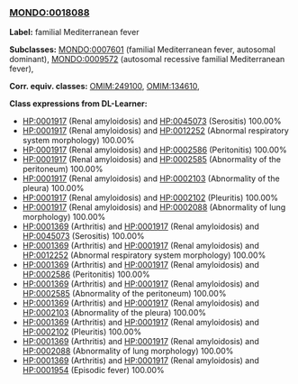 
### [MONDO:0018088](http://purl.obolibrary.org/obo/MONDO_0018088)
**Label:** familial Mediterranean fever

**Subclasses:** [MONDO:0007601](http://purl.obolibrary.org/obo/MONDO_0007601) (familial Mediterranean fever, autosomal dominant), [MONDO:0009572](http://purl.obolibrary.org/obo/MONDO_0009572) (autosomal recessive familial Mediterranean fever), 

**Corr. equiv. classes:** [OMIM:249100](http://purl.obolibrary.org/obo/OMIM_249100), [OMIM:134610](http://purl.obolibrary.org/obo/OMIM_134610), 

**Class expressions from DL-Learner:**

- [HP:0001917](http://purl.obolibrary.org/obo/HP_0001917) (Renal amyloidosis) and [HP:0045073](http://purl.obolibrary.org/obo/HP_0045073) (Serositis) 100.00%
- [HP:0001917](http://purl.obolibrary.org/obo/HP_0001917) (Renal amyloidosis) and [HP:0012252](http://purl.obolibrary.org/obo/HP_0012252) (Abnormal respiratory system morphology) 100.00%
- [HP:0001917](http://purl.obolibrary.org/obo/HP_0001917) (Renal amyloidosis) and [HP:0002586](http://purl.obolibrary.org/obo/HP_0002586) (Peritonitis) 100.00%
- [HP:0001917](http://purl.obolibrary.org/obo/HP_0001917) (Renal amyloidosis) and [HP:0002585](http://purl.obolibrary.org/obo/HP_0002585) (Abnormality of the peritoneum) 100.00%
- [HP:0001917](http://purl.obolibrary.org/obo/HP_0001917) (Renal amyloidosis) and [HP:0002103](http://purl.obolibrary.org/obo/HP_0002103) (Abnormality of the pleura) 100.00%
- [HP:0001917](http://purl.obolibrary.org/obo/HP_0001917) (Renal amyloidosis) and [HP:0002102](http://purl.obolibrary.org/obo/HP_0002102) (Pleuritis) 100.00%
- [HP:0001917](http://purl.obolibrary.org/obo/HP_0001917) (Renal amyloidosis) and [HP:0002088](http://purl.obolibrary.org/obo/HP_0002088) (Abnormality of lung morphology) 100.00%
- [HP:0001369](http://purl.obolibrary.org/obo/HP_0001369) (Arthritis) and [HP:0001917](http://purl.obolibrary.org/obo/HP_0001917) (Renal amyloidosis) and [HP:0045073](http://purl.obolibrary.org/obo/HP_0045073) (Serositis) 100.00%
- [HP:0001369](http://purl.obolibrary.org/obo/HP_0001369) (Arthritis) and [HP:0001917](http://purl.obolibrary.org/obo/HP_0001917) (Renal amyloidosis) and [HP:0012252](http://purl.obolibrary.org/obo/HP_0012252) (Abnormal respiratory system morphology) 100.00%
- [HP:0001369](http://purl.obolibrary.org/obo/HP_0001369) (Arthritis) and [HP:0001917](http://purl.obolibrary.org/obo/HP_0001917) (Renal amyloidosis) and [HP:0002586](http://purl.obolibrary.org/obo/HP_0002586) (Peritonitis) 100.00%
- [HP:0001369](http://purl.obolibrary.org/obo/HP_0001369) (Arthritis) and [HP:0001917](http://purl.obolibrary.org/obo/HP_0001917) (Renal amyloidosis) and [HP:0002585](http://purl.obolibrary.org/obo/HP_0002585) (Abnormality of the peritoneum) 100.00%
- [HP:0001369](http://purl.obolibrary.org/obo/HP_0001369) (Arthritis) and [HP:0001917](http://purl.obolibrary.org/obo/HP_0001917) (Renal amyloidosis) and [HP:0002103](http://purl.obolibrary.org/obo/HP_0002103) (Abnormality of the pleura) 100.00%
- [HP:0001369](http://purl.obolibrary.org/obo/HP_0001369) (Arthritis) and [HP:0001917](http://purl.obolibrary.org/obo/HP_0001917) (Renal amyloidosis) and [HP:0002102](http://purl.obolibrary.org/obo/HP_0002102) (Pleuritis) 100.00%
- [HP:0001369](http://purl.obolibrary.org/obo/HP_0001369) (Arthritis) and [HP:0001917](http://purl.obolibrary.org/obo/HP_0001917) (Renal amyloidosis) and [HP:0002088](http://purl.obolibrary.org/obo/HP_0002088) (Abnormality of lung morphology) 100.00%
- [HP:0001369](http://purl.obolibrary.org/obo/HP_0001369) (Arthritis) and [HP:0001917](http://purl.obolibrary.org/obo/HP_0001917) (Renal amyloidosis) and [HP:0001954](http://purl.obolibrary.org/obo/HP_0001954) (Episodic fever) 100.00%


